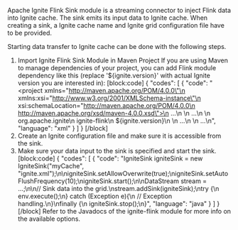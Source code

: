 Apache Ignite Flink Sink module is a streaming connector to inject Flink data into Ignite cache. The sink emits its input data to Ignite cache. When creating a sink, a Ignite cache name and Ignite grid configuration file have to be provided. 

Starting data transfer to Ignite cache can be done with the following steps.

1. Import Ignite Flink Sink Module in Maven Project
If you are using Maven to manage dependencies of your project, you can add Flink module
dependency like this (replace '${ignite.version}' with actual Ignite version you are
interested in):
[block:code]
{
  "codes": [
    {
      "code": "<project xmlns=\"http://maven.apache.org/POM/4.0.0\"\n    xmlns:xsi=\"http://www.w3.org/2001/XMLSchema-instance\"\n    xsi:schemaLocation=\"http://maven.apache.org/POM/4.0.0\n                        http://maven.apache.org/xsd/maven-4.0.0.xsd\">\n    ...\n    <dependencies>\n        ...\n        <dependency>\n            <groupId>org.apache.ignite</groupId>\n            <artifactId>ignite-flink</artifactId>\n            <version>${ignite.version}</version>\n        </dependency>\n        ...\n    </dependencies>\n    ...\n</project>",
      "language": "xml"
    }
  ]
}
[/block]
2. Create an Ignite configuration file and make sure it is accessible from the sink.
3. Make sure your data input to the sink is specified and start the sink.
[block:code]
{
  "codes": [
    {
      "code": "IgniteSink igniteSink = new IgniteSink(\"myCache\", \"ignite.xml\");\n\nigniteSink.setAllowOverwrite(true);\nigniteSink.setAutoFlushFrequency(10);\nigniteSink.start();\n\nDataStream<Map> stream = ...;\n\n// Sink data into the grid.\nstream.addSink(igniteSink);\ntry {\n    env.execute();\n} catch (Exception e){\n    // Exception handling.\n}\nfinally {\n    igniteSink.stop();\n}",
      "language": "java"
    }
  ]
}
[/block]
Refer to the Javadocs of the ignite-flink module for more info on the available options.